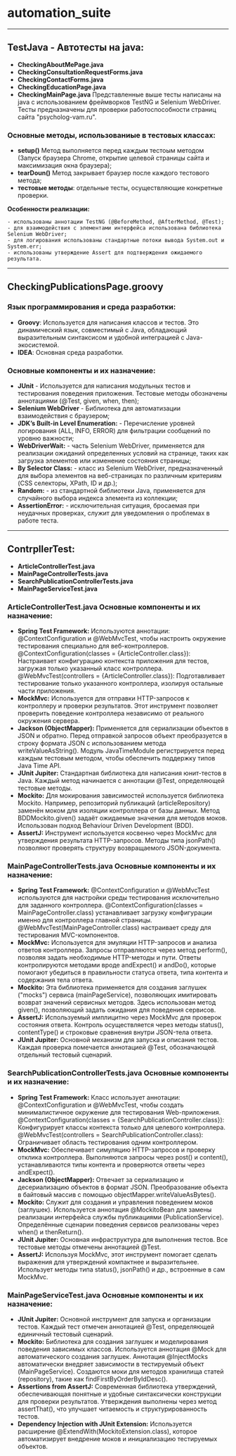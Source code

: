 # automation_suite
---
## **TestJava** - Автотесты на java:
- **CheckingAboutMePage.java**
- **CheckingConsultationRequestForms.java**
- **CheckingContactForms.java**
- **CheckingEducationPage.java**
- **CheckingMainPage.java**
Представленные выше тесты написаны на java с использованием фреймворков TestNG и Selenium WebDriver.
Тесты предназначены для проверки работоспособности страниц сайта "psycholog-vam.ru".

### Основные методы, использованиые в тестовых классах:
- **setup()** Метод выполняется перед каждым тестоым методом (Запуск браузера Chrome, открытие целевой страницы сайта и максимизация окна браузера);
- **tearDoun()** Метод закрывает браузер после каждого тестового метода;
- **тестовые методы**: отдельные тесты, осуществляющие конкретные проверки.

**Особенности реализации:**

    - использованы аннотации TestNG (@BeforeMethod, @AfterMethod, @Test);
    - для взаимодействия с элементами интерфейса использована библиотека Selenium WebDriver;
    - для логирования использованы стандартные потоки вывода System.out и System.err;
    - использованы утверждение Assert для подтверждения ожидаемого результата.

---

## CheckingPublicationsPage.groovy

###  Язык программирования и среда разработки:
- **Groovy**: Используется для написания классов и тестов. Это динамический язык, совместимый с Java, обладающий выразительным синтаксисом и удобной интеграцией с Java-экосистемой.
- **IDEA**: Основная среда разработки.

### Основные компоненты и их назначение:
- **JUnit** - Используется для написания модульных тестов и тестирования поведения приложения. Тестовые методы обозначены аннотациями (@Test, given, when, then);
- **Selenium WebDriver** - Библиотека для автоматизации взаимодействия с браузером;
- **JDK’s Built-in Level Enumeration:** - Перечисление уровней логирования (ALL, INFO, ERROR) для фильтрации сообщений по уровню важности;
- **WebDriverWait:** - часть Selenium WebDriver, применяется для реализации ожиданий определенных условий на странице, таких как загрузка элементов или изменение состояния страницы;
- **By Selector Class:** - класс из Selenium WebDriver, предназначенный для выбора элементов на веб-страницах по различным критериям (CSS селекторы, XPath, ID и др.);
- **Random:** - из стандартной библиотеки Java, применяется для случайного выбора индекса элемента из коллекции;
- **AssertionError:** - исключительная ситуация, бросаемая при неудачных проверках, служит для уведомления о проблемах в работе теста.
---

## ContrpllerTest:
- **ArticleControllerTest.java**
- **MainPageControllerTests.java**
- **SearchPublicationControllerTests.java**
- **MainPageServiceTest.java**

### ArticleControllerTest.java Основные компоненты и их назначение:

- **Spring Test Framework:**
    Используются аннотации:
    @ContextConfiguration и @WebMvcTest, чтобы настроить окружение тестирования специально для веб-контроллеров.
    @ContextConfiguration(classes = {ArticleController.class}): Настраивает конфигурацию контекста приложения для тестов, загружая только указанный класс контроллера.
    @WebMvcTest(controllers = {ArticleController.class}): Подготавливает тестирование только указанного контроллера, изолируя остальные части приложения.
- **MockMvc:**
    Используется для отправки HTTP-запросов к контроллеру и проверки результатов.
    Этот инструмент позволяет проверить поведение контроллера независимо от реального окружения сервера.
- **Jackson (ObjectMapper):**
    Применяется для сериализации объектов в JSON и обратно.
    Перед отправкой запросов объект преобразуется в строку формата JSON с использованием метода writeValueAsString().
    Модуль JavaTimeModule регистрируется перед каждым тестовым методом, чтобы обеспечить поддержку типов Java Time API.
- **JUnit Jupiter:**
    Стандартная библиотека для написания юнит-тестов в Java.
    Каждый метод начинается с аннотации @Test, определяющей тестовые методы.
- **Mockito:**
    Для мокирования зависимостей используется библиотека Mockito.
    Например, репозиторий публикаций (articleRepository) заменён моком для изоляции контроллера от базы данных.
    Метод BDDMockito.given() задаёт ожидаемые значения для методов моков.
    Использован подход Behaviour Driven Development (BDD).
- **AssertJ:**
    Инструмент используется косвенно через MockMvc для утверждения результата HTTP-запросов.
    Методы типа jsonPath() позволяют проверять структуру возвращаемого JSON-документа.

### MainPageControllerTests.java Основные компоненты и их назначение:

- **Spring Test Framework:**
    @ContextConfiguration и @WebMvcTest используются для настройки среды тестирования исключительно для заданного контроллера.
    @ContextConfiguration(classes = MainPageController.class) устанавливает загрузку конфигурации именно для контроллера главной страницы.
    @WebMvcTest(MainPageController.class) настраивает среду для тестирования MVC-компонентов.
- **MockMvc:**
    Используется для эмуляции HTTP-запросов и анализа ответов контроллера.
    Запросы отправляются через метод perform(), позволяя задать необходимые HTTP-методы и пути.
    Ответы контролируются методами вроде andExpect() и andDo(), которые помогают убедиться в правильности статуса ответа, типа контента и содержания тела ответа.
- **Mockito:**
    Эта библиотека применяется для создания заглушек ("mocks") сервиса (mainPageService), позволяющих имитировать возврат значений сервисных методов.
    Здесь использован метод given(), позволяющий задать ожидания для поведения сервисов.
- **AssertJ:**
    Используемый имплицитно через MockMvc для проверок состояния ответа.
    Контроль осуществляется через методы status(), contentType() и строковые сравнения внутри JSON-тела ответа.
- **JUnit Jupiter:**
    Основной механизм для запуска и описания тестов.
    Каждая проверка помечается аннотацией @Test, обозначающей отдельный тестовый сценарий.

### SearchPublicationControllerTests.java Основные компоненты и их назначение:

- **Spring Test Framework:**
Класс использует аннотации:
    @ContextConfiguration и @WebMvcTest, чтобы создать минималистичное окружение для тестирования Web-приложения.
    @ContextConfiguration(classes = {SearchPublicationController.class}): Конфигурирует классы контекста только для целевого контроллера.
    @WebMvcTest(controllers = SearchPublicationController.class): Ограничивает область тестирования одним контроллером.
- **MockMvc:**
    Обеспечивает симуляцию HTTP-запросов и проверку отклика контроллера.
    Выполняются запросы через post() и content(), устанавливаются типы контента и проверяются ответы через andExpect().
- **Jackson (ObjectMapper):**
    Отвечает за сериализацию и десериализацию объектов в формат JSON.
    Преобразование объекта в байтовый массив с помощью objectMapper.writeValueAsBytes().
- **Mockito:**
    Служит для создания и управления поведением моков (заглушек).
    Используется аннотация @MockitoBean для замены реализации интерфейса службы публикациями (PublicationService).
    Определённые сценарии поведения сервисов реализованы через when() и thenReturn().
- **JUnit Jupiter:**
    Основная инфраструктура для выполнения тестов.
    Все тестовые методы отмечены аннотацией @Test.
- **AssertJ:**
    Используя MockMvc, этот инструмент помогает сделать выражения для утверждений компактнее и выразительнее.
    Использует методы типа status(), jsonPath() и др., встроенные в сам MockMvc.

### MainPageServiceTest.java Основные компоненты и их назначение:

- **JUnit Jupiter:**
    Основной инструмент для запуска и организации тестов.
    Каждый тест отмечен аннотацией @Test, определяющей единичный тестовый сценарий.
- **Mockito:**
    Библиотека для создания заглушек и моделирования поведения зависимых классов.
    Используется аннотация @Mock для автоматического создания заглушек.
    Аннотация @InjectMocks автоматически внедряет зависимости в тестируемый объект (MainPageService).
    Создаются моки для методов хранилища статей (repository), такие как findFirstByOrderByIdDesc().
- **Assertions from AssertJ:**
    Современная библиотека утверждений, обеспечивающая понятные и удобные синтаксически конструкции для проверки результатов.
    Утверждения выполнены через метод assertThat(), что улучшает читаемость и структурированность тестов.
- **Dependency Injection with JUnit Extension:**
    Используется расширение @ExtendWith(MockitoExtension.class), которое автоматизирует внедрение моков и инициализацию тестируемых объектов.
